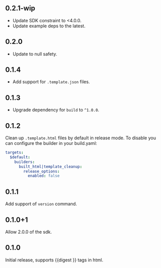 ## 0.2.1-wip

- Update SDK constraint to <4.0.0.
- Update example deps to the latest.

## 0.2.0

- Update to null safety.

## 0.1.4

- Add support for `.template.json` files.

## 0.1.3

- Upgrade dependency for `build` to `^1.0.0`.

## 0.1.2

Clean up `.template.html` files by default in release mode. To disable you can
configure the builder in your build.yaml:

```yaml
targets:
  $default:
    builders:
      built_html|template_cleanup:
        release_options:
          enabled: false
```

## 0.1.1

Add support of `version` command.

## 0.1.0+1

Allow 2.0.0 of the sdk.

## 0.1.0

Initial release, supports {{digest <uri>}} tags in html.
